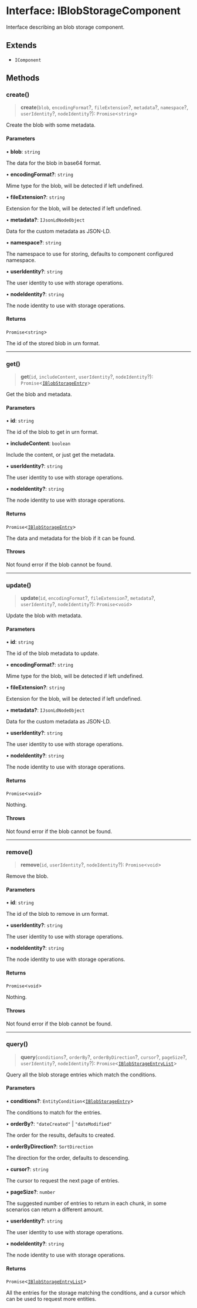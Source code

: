 # Interface: IBlobStorageComponent

Interface describing an blob storage component.

## Extends

- `IComponent`

## Methods

### create()

> **create**(`blob`, `encodingFormat`?, `fileExtension`?, `metadata`?, `namespace`?, `userIdentity`?, `nodeIdentity`?): `Promise`\<`string`\>

Create the blob with some metadata.

#### Parameters

• **blob**: `string`

The data for the blob in base64 format.

• **encodingFormat?**: `string`

Mime type for the blob, will be detected if left undefined.

• **fileExtension?**: `string`

Extension for the blob, will be detected if left undefined.

• **metadata?**: `IJsonLdNodeObject`

Data for the custom metadata as JSON-LD.

• **namespace?**: `string`

The namespace to use for storing, defaults to component configured namespace.

• **userIdentity?**: `string`

The user identity to use with storage operations.

• **nodeIdentity?**: `string`

The node identity to use with storage operations.

#### Returns

`Promise`\<`string`\>

The id of the stored blob in urn format.

***

### get()

> **get**(`id`, `includeContent`, `userIdentity`?, `nodeIdentity`?): `Promise`\<[`IBlobStorageEntry`](IBlobStorageEntry.md)\>

Get the blob and metadata.

#### Parameters

• **id**: `string`

The id of the blob to get in urn format.

• **includeContent**: `boolean`

Include the content, or just get the metadata.

• **userIdentity?**: `string`

The user identity to use with storage operations.

• **nodeIdentity?**: `string`

The node identity to use with storage operations.

#### Returns

`Promise`\<[`IBlobStorageEntry`](IBlobStorageEntry.md)\>

The data and metadata for the blob if it can be found.

#### Throws

Not found error if the blob cannot be found.

***

### update()

> **update**(`id`, `encodingFormat`?, `fileExtension`?, `metadata`?, `userIdentity`?, `nodeIdentity`?): `Promise`\<`void`\>

Update the blob with metadata.

#### Parameters

• **id**: `string`

The id of the blob metadata to update.

• **encodingFormat?**: `string`

Mime type for the blob, will be detected if left undefined.

• **fileExtension?**: `string`

Extension for the blob, will be detected if left undefined.

• **metadata?**: `IJsonLdNodeObject`

Data for the custom metadata as JSON-LD.

• **userIdentity?**: `string`

The user identity to use with storage operations.

• **nodeIdentity?**: `string`

The node identity to use with storage operations.

#### Returns

`Promise`\<`void`\>

Nothing.

#### Throws

Not found error if the blob cannot be found.

***

### remove()

> **remove**(`id`, `userIdentity`?, `nodeIdentity`?): `Promise`\<`void`\>

Remove the blob.

#### Parameters

• **id**: `string`

The id of the blob to remove in urn format.

• **userIdentity?**: `string`

The user identity to use with storage operations.

• **nodeIdentity?**: `string`

The node identity to use with storage operations.

#### Returns

`Promise`\<`void`\>

Nothing.

#### Throws

Not found error if the blob cannot be found.

***

### query()

> **query**(`conditions`?, `orderBy`?, `orderByDirection`?, `cursor`?, `pageSize`?, `userIdentity`?, `nodeIdentity`?): `Promise`\<[`IBlobStorageEntryList`](IBlobStorageEntryList.md)\>

Query all the blob storage entries which match the conditions.

#### Parameters

• **conditions?**: `EntityCondition`\<[`IBlobStorageEntry`](IBlobStorageEntry.md)\>

The conditions to match for the entries.

• **orderBy?**: `"dateCreated"` \| `"dateModified"`

The order for the results, defaults to created.

• **orderByDirection?**: `SortDirection`

The direction for the order, defaults to descending.

• **cursor?**: `string`

The cursor to request the next page of entries.

• **pageSize?**: `number`

The suggested number of entries to return in each chunk, in some scenarios can return a different amount.

• **userIdentity?**: `string`

The user identity to use with storage operations.

• **nodeIdentity?**: `string`

The node identity to use with storage operations.

#### Returns

`Promise`\<[`IBlobStorageEntryList`](IBlobStorageEntryList.md)\>

All the entries for the storage matching the conditions,
and a cursor which can be used to request more entities.
